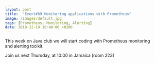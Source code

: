 ```yaml
---
layout: post
title:  "Event#89 Monitoring applications with Prometheus"
image: /images/default.jpg
tags: [Prometheus, Monitoring, Alerting]
date: 2018-12-10 16:48:00 +0200
---
```


This week on Java club we will start coding with Prometheus monitoring and alerting toolkit.[]()

Join us next Thursday, at 10:00 in Jamaica (room 223)